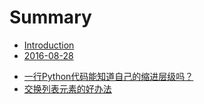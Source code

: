# Summary

* [Introduction](README.md)
* [2016-08-28](chapter1/README.md)
 - [一行Python代码能知道自己的缩进层级吗？](chapter1/section1.md)
 - [交换列表元素的好办法](chapter1/section2.md)

